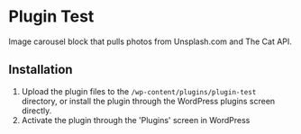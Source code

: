 # Plugin Test 
Image carousel block that pulls photos from Unsplash.com and The Cat API.

## Installation

1. Upload the plugin files to the `/wp-content/plugins/plugin-test` directory, or install the plugin through the WordPress plugins screen directly.
2. Activate the plugin through the 'Plugins' screen in WordPress